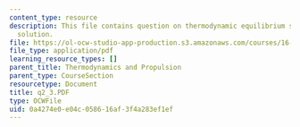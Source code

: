```yaml
---
content_type: resource
description: This file contains question on thermodynamic equilibrium state and its
  solution.
file: https://ol-ocw-studio-app-production.s3.amazonaws.com/courses/16-01-unified-engineering-i-ii-iii-iv-fall-2005-spring-2006/0a4274e0e04c058616af3f4a283ef1ef_q2_3.PDF
file_type: application/pdf
learning_resource_types: []
parent_title: Thermodynamics and Propulsion
parent_type: CourseSection
resourcetype: Document
title: q2_3.PDF
type: OCWFile
uid: 0a4274e0-e04c-0586-16af-3f4a283ef1ef
---
```

